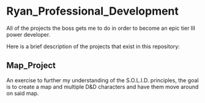 # Ryan_Professional_Development
All of the projects the boss gets me to do in order to become an epic tier III power developer.

Here is a brief description of the projects that exist in this repository:

## Map_Project
An exercise to further my understanding of the S.O.L.I.D. principles, the goal is to create a map and multiple D&D characters and have them move around on said map.
